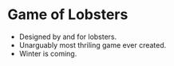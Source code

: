 # Game of Lobsters
* Designed by and for lobsters.
* Unarguably most thriling game ever created.
* Winter is coming.
